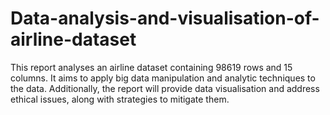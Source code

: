 # Data-analysis-and-visualisation-of-airline-dataset
This report analyses an airline dataset containing 98619 rows and 15 columns. It aims to apply big data manipulation and analytic techniques to the data. Additionally, the report will provide data visualisation and address ethical issues, along with strategies to mitigate them.
